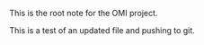 
This is the root note for the OMI project.

This is a test of an updated file and pushing to git.

